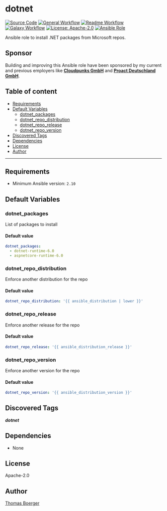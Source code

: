 # dotnet

[![Source Code](https://img.shields.io/badge/github-source%20code-blue?logo=github&amp;logoColor=white)](https://github.com/rolehippie/dotnet)
[![General Workflow](https://github.com/rolehippie/dotnet/actions/workflows/general.yml/badge.svg)](https://github.com/rolehippie/dotnet/actions/workflows/general.yml)
[![Readme Workflow](https://github.com/rolehippie/dotnet/actions/workflows/readme.yml/badge.svg)](https://github.com/rolehippie/dotnet/actions/workflows/readme.yml)
[![Galaxy Workflow](https://github.com/rolehippie/dotnet/actions/workflows/galaxy.yml/badge.svg)](https://github.com/rolehippie/dotnet/actions/workflows/galaxy.yml)
[![License: Apache-2.0](https://img.shields.io/github/license/rolehippie/dotnet)](https://github.com/rolehippie/dotnet/blob/master/LICENSE)
[![Ansible Role](https://img.shields.io/badge/role-rolehippie.dotnet-blue)](https://galaxy.ansible.com/rolehippie/dotnet)

Ansible role to install .NET packages from Microsoft repos.

## Sponsor

Building and improving this Ansible role have been sponsored by my current and previous employers like **[Cloudpunks GmbH](https://cloudpunks.de)** and **[Proact Deutschland GmbH](https://www.proact.eu)**.

## Table of content

- [Requirements](#requirements)
- [Default Variables](#default-variables)
  - [dotnet_packages](#dotnet_packages)
  - [dotnet_repo_distribution](#dotnet_repo_distribution)
  - [dotnet_repo_release](#dotnet_repo_release)
  - [dotnet_repo_version](#dotnet_repo_version)
- [Discovered Tags](#discovered-tags)
- [Dependencies](#dependencies)
- [License](#license)
- [Author](#author)

---

## Requirements

- Minimum Ansible version: `2.10`


## Default Variables

### dotnet_packages

List of packages to install

#### Default value

```YAML
dotnet_packages:
  - dotnet-runtime-6.0
  - aspnetcore-runtime-6.0
```

### dotnet_repo_distribution

Enforce another distribution for the repo

#### Default value

```YAML
dotnet_repo_distribution: '{{ ansible_distribution | lower }}'
```

### dotnet_repo_release

Enforce another release for the repo

#### Default value

```YAML
dotnet_repo_release: '{{ ansible_distribution_release }}'
```

### dotnet_repo_version

Enforce another version for the repo

#### Default value

```YAML
dotnet_repo_version: '{{ ansible_distribution_version }}'
```

## Discovered Tags

**_dotnet_**


## Dependencies

- None

## License

Apache-2.0

## Author

[Thomas Boerger](https://github.com/tboerger)
